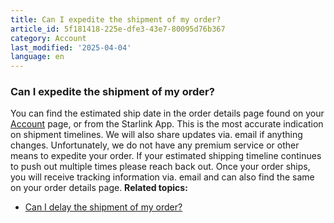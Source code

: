 ```yaml
---
title: Can I expedite the shipment of my order?
article_id: 5f181418-225e-dfe3-43e7-80095d76b367
category: Account
last_modified: '2025-04-04'
language: en
---
```


### Can I expedite the shipment of my order?
You can find the estimated ship date in the order details page found on your [Account](https://www.starlink.com/support/article/<https:/www.starlink.com/account/home>) page, or from the Starlink App. This is the most accurate indication on shipment timelines. We will also share updates via. email if anything changes.
Unfortunately, we do not have any premium service or other means to expedite your order. If your estimated shipping timeline continues to push out multiple times please reach back out. Once your order ships, you will receive tracking information via. email and can also find the same on your order details page. 
**Related topics:**
  * [Can I delay the shipment of my order?](https://www.starlink.com/support/article/<https:/support.starlink.com/?topic=e3b9f6a3-5867-166c-1d60-9489f3c63242>)